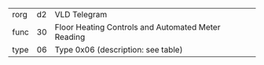 
|    |   |   |
| -- | - | - |
| rorg | d2 | VLD Telegram |
| func | 30 | Floor Heating Controls and Automated Meter Reading |
| type | 06 | Type 0x06 (description: see table) |
